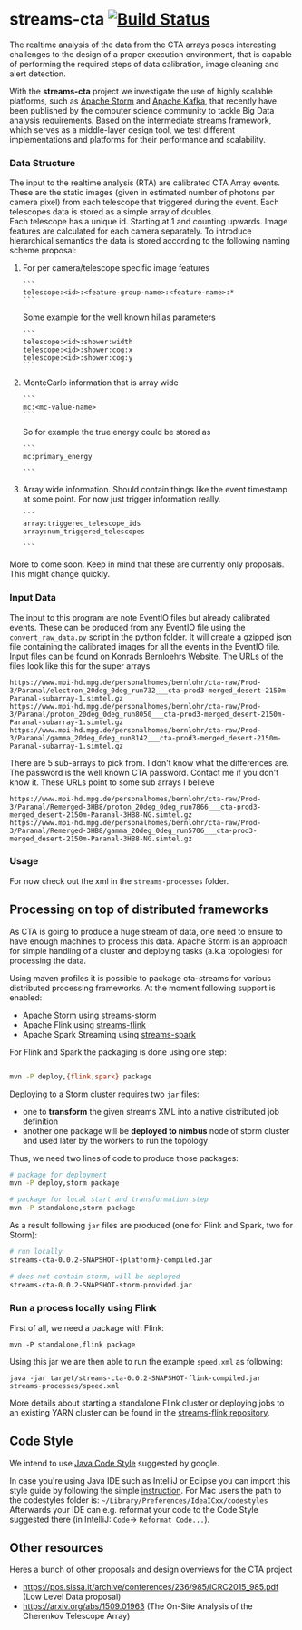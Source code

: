 # streams-cta  [![Build Status](https://travis-ci.org/mackaiver/streams-cta.svg?branch=master)](https://travis-ci.org/mackaiver/streams-cta)

The realtime analysis of the data from the CTA arrays poses interesting challenges to the design of a proper execution environment, that is capable of performing the required steps of data calibration, image cleaning and alert detection.

With the **streams-cta** project we investigate the use of highly scalable platforms, such as [Apache Storm](http://storm.apache.org/) and [Apache Kafka](http://kafka.apache.org/), that recently have been published by the computer science community to tackle Big Data analysis requirements. Based on the intermediate streams framework, which serves as a middle-layer design tool, we test different implementations and platforms for their performance and scalability.

### Data Structure

The input to the realtime analysis (RTA) are calibrated CTA Array events.
These are the static images (given in estimated number of photons per camera pixel) from each telescope that triggered during the event.
Each telescopes data is stored as a simple array of doubles.  
Each telescope has a unique id. Starting at 1 and counting upwards.
Image features are calculated for each camera separately.
To introduce hierarchical semantics the data is stored
according to the following naming scheme proposal:

1. For per camera/telescope specific image features

       ```
       telescope:<id>:<feature-group-name>:<feature-name>:*
       ```
   Some example for the well known hillas parameters

       ```
       telescope:<id>:shower:width
       telescope:<id>:shower:cog:x
       telescope:<id>:shower:cog:y
       ```

2. MonteCarlo information that is array wide

       ```
       mc:<mc-value-name>
       ```
   So for example the true energy could be stored as

       ```
       mc:primary_energy

       ```
3. Array wide information. Should contain things like the event timestamp at some point.
For now just trigger information really.


       ```
       array:triggered_telescope_ids
       array:num_triggered_telescopes

       ```   

More to come soon. Keep in mind that these are currently only proposals. This might change quickly.

### Input Data

The input to this program are note EventIO files but already calibrated events. These
can be produced from any EventIO file using the `convert_raw_data.py` script in the python
folder. It will create a gzipped json file containing the calibrated images for all the events
in the EventIO file. Input files can be found on Konrads Bernloehrs Website.
The URLs of the files look like this for the super arrays

    https://www.mpi-hd.mpg.de/personalhomes/bernlohr/cta-raw/Prod-3/Paranal/electron_20deg_0deg_run732___cta-prod3-merged_desert-2150m-Paranal-subarray-1.simtel.gz
    https://www.mpi-hd.mpg.de/personalhomes/bernlohr/cta-raw/Prod-3/Paranal/proton_20deg_0deg_run8050___cta-prod3-merged_desert-2150m-Paranal-subarray-1.simtel.gz
    https://www.mpi-hd.mpg.de/personalhomes/bernlohr/cta-raw/Prod-3/Paranal/gamma_20deg_0deg_run8142___cta-prod3-merged_desert-2150m-Paranal-subarray-1.simtel.gz

There are 5 sub-arrays to pick from. I don't know what the differences are.
The password is the well known CTA password. Contact me if you don't know it.
These URLs point to some sub arrays I believe

    https://www.mpi-hd.mpg.de/personalhomes/bernlohr/cta-raw/Prod-3/Paranal/Remerged-3HB8/proton_20deg_0deg_run7866___cta-prod3-merged_desert-2150m-Paranal-3HB8-NG.simtel.gz
    https://www.mpi-hd.mpg.de/personalhomes/bernlohr/cta-raw/Prod-3/Paranal/Remerged-3HB8/gamma_20deg_0deg_run5706___cta-prod3-merged_desert-2150m-Paranal-3HB8-NG.simtel.gz



### Usage

For now check out the xml in the `streams-processes` folder.

## Processing on top of distributed frameworks
As CTA is going to produce a huge stream of data, one need to ensure to have enough machines
to process this data.
Apache Storm is an approach for simple handling of a cluster and deploying tasks
(a.k.a topologies) for processing the data.

Using maven profiles it is possible to package cta-streams for various distributed processing frameworks.
At the moment following support is enabled:

* Apache Storm using [streams-storm](https://bitbucket.org/cbockermann/streams-storm/)
* Apache Flink using [streams-flink](https://github.com/alexeyegorov/streams-flink)
* Apache Spark Streaming using [streams-spark](https://github.com/alexeyegorov/streams-spark)

For Flink and Spark the packaging is done using one step:

```bash

mvn -P deploy,{flink,spark} package

```

Deploying to a Storm cluster requires two ``jar`` files:

* one to **transform** the given streams XML into a native distributed job definition
* another one package will be **deployed to nimbus** node of storm cluster and used later
 by the workers to run the topology

Thus, we need two lines of code to produce those packages:

```bash
# package for deployment
mvn -P deploy,storm package

# package for local start and transformation step
mvn -P standalone,storm package
```

As a result following ``jar`` files are produced (one for Flink and Spark, two for Storm):

```bash
# run locally
streams-cta-0.0.2-SNAPSHOT-{platform}-compiled.jar

# does not contain storm, will be deployed
streams-cta-0.0.2-SNAPSHOT-storm-provided.jar
```

### Run a process locally using Flink

First of all, we need a package with Flink:
```
mvn -P standalone,flink package
```

Using this jar we are then able to run the example ``speed.xml`` as following:
```
java -jar target/streams-cta-0.0.2-SNAPSHOT-flink-compiled.jar streams-processes/speed.xml
```

More details about starting a standalone Flink cluster or deploying jobs to an existing YARN cluster can be
found in the [streams-flink repository](https://github.com/alexeyegorov/streams-flink).

## Code Style
We intend to use [Java Code Style](https://google-styleguide.googlecode.com/svn/trunk/javaguide.html)
suggested by google.

In case you're using Java IDE such as IntelliJ or Eclipse you can import this style guide by following the
simple
[instruction](https://github.com/HPI-Information-Systems/Metanome/wiki/Installing-the-google-styleguide-settings-in-intellij-and-eclipse).
For Mac users the path to the codestyles folder is: ```~/Library/Preferences/IdeaICxx/codestyles```
Afterwards your IDE can e.g. reformat your code to the Code Style suggested there
(in IntelliJ: ```Code```-> ```Reformat Code...```).


## Other resources

Heres a bunch of other proposals and design overviews for the CTA project

 - https://pos.sissa.it/archive/conferences/236/985/ICRC2015_985.pdf (Low Level Data proposal)
 - https://arxiv.org/abs/1509.01963 (The On-Site Analysis of the Cherenkov Telescope Array)
